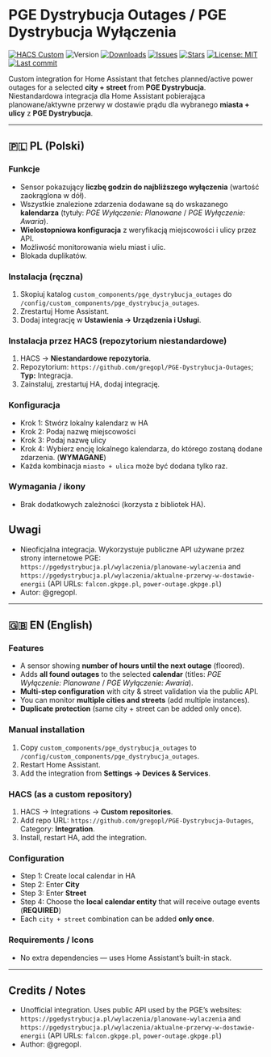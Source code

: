 # PGE Dystrybucja Outages / PGE Dystrybucja Wyłączenia

[![HACS Custom](https://img.shields.io/badge/HACS-Custom-blue.svg)](https://hacs.xyz/)
![Version](https://img.shields.io/badge/version-0.1.1-green.svg)
[![Downloads](https://img.shields.io/github/downloads/gregopl/PGE-Dystrybucja-Outages/total)](https://github.com/gregopl/PGE-Dystrybucja-Outages/releases)
[![Issues](https://img.shields.io/github/issues/gregopl/PGE-Dystrybucja-Outages)](https://github.com/gregopl/PGE-Dystrybucja-Outages/issues)
[![Stars](https://img.shields.io/github/stars/gregopl/PGE-Dystrybucja-Outages?style=social)](https://github.com/gregopl/PGE-Dystrybucja-Outages/stargazers)
[![License: MIT](https://img.shields.io/badge/License-MIT-yellow.svg)](/LICENSE)
[![Last commit](https://img.shields.io/github/last-commit/gregopl/PGE-Dystrybucja-Outages)](https://github.com/gregopl/PGE-Dystrybucja-Outages/commits/main)

Custom integration for Home Assistant that fetches planned/active power outages for a selected **city + street** from **PGE Dystrybucja**.  
Niestandardowa integracja dla Home Assistant pobierająca planowane/aktywne przerwy w dostawie prądu dla wybranego **miasta + ulicy** z **PGE Dystrybucja**.

---

## 🇵🇱 PL (Polski)

### Funkcje
- Sensor pokazujący **liczbę godzin do najbliższego wyłączenia** (wartość zaokrąglona w dół).
- Wszystkie znalezione zdarzenia dodawane są do wskazanego **kalendarza** (tytuły: _PGE Wyłączenie: Planowane_ / _PGE Wyłączenie: Awaria_).
- **Wielostopniowa konfiguracja** z weryfikacją miejscowości i ulicy przez API.
- Możliwość monitorowania wielu miast i ulic.
- Blokada duplikatów.

### Instalacja (ręczna)
1. Skopiuj katalog `custom_components/pge_dystrybucja_outages` do `/config/custom_components/pge_dystrybucja_outages`.
2. Zrestartuj Home Assistant.
3. Dodaj integrację w **Ustawienia → Urządzenia i Usługi**.

### Instalacja przez HACS (repozytorium niestandardowe)
1. HACS → **Niestandardowe repozytoria**.
2. Repozytorium: `https://github.com/gregopl/PGE-Dystrybucja-Outages`; **Typ:** Integracja.
3. Zainstaluj, zrestartuj HA, dodaj integrację.

### Konfiguracja
- Krok 1: Stwórz lokalny kalendarz w HA
- Krok 2: Podaj nazwę miejscowości  
- Krok 3: Podaj nazwę ulicy  
- Krok 4: Wybierz encję lokalnego kalendarza, do którego zostaną dodane zdarzenia. (**WYMAGANE**)
- Każda kombinacja `miasto + ulica` może być dodana tylko raz.

### Wymagania / ikony
- Brak dodatkowych zależności (korzysta z bibliotek HA).

##  Uwagi
- Nieoficjalna integracja. Wykorzystuje publiczne API używane przez strony internetowe PGE: `https://pgedystrybucja.pl/wylaczenia/planowane-wylaczenia` and `https://pgedystrybucja.pl/wylaczenia/aktualne-przerwy-w-dostawie-energii` (API URLs: `falcon.gkpge.pl`, `power-outage.gkpge.pl`)
- Autor: @gregopl.

---

## 🇬🇧 EN (English)

### Features
- A sensor showing **number of hours until the next outage** (floored).
- Adds **all found outages** to the selected **calendar** (titles: _PGE Wyłączenie: Planowane_ / _PGE Wyłączenie: Awaria_).
- **Multi-step configuration** with city & street validation via the public API.
- You can monitor **multiple cities and streets** (add multiple instances).
- **Duplicate protection** (same city + street can be added only once).

### Manual installation
1. Copy `custom_components/pge_dystrybucja_outages` to `/config/custom_components/pge_dystrybucja_outages`.
2. Restart Home Assistant.
3. Add the integration from **Settings → Devices & Services**.

### HACS (as a custom repository)
1. HACS → Integrations → **Custom repositories**.
2. Add repo URL: `https://github.com/gregopl/PGE-Dystrybucja-Outages`, Category: **Integration**.
3. Install, restart HA, add the integration.

### Configuration
- Step 1: Create local calendar in HA
- Step 2: Enter **City**  
- Step 3: Enter **Street**  
- Step 4: Choose the **local calendar entity** that will receive outage events (**REQUIRED**)  
- Each `city + street` combination can be added **only once**.

### Requirements / Icons
- No extra dependencies — uses Home Assistant’s built-in stack.

---

## Credits / Notes
- Unofficial integration. Uses public API used by the PGE’s websites: `https://pgedystrybucja.pl/wylaczenia/planowane-wylaczenia` and `https://pgedystrybucja.pl/wylaczenia/aktualne-przerwy-w-dostawie-energii` (API URLs: `falcon.gkpge.pl`, `power-outage.gkpge.pl`)
- Author: @gregopl.
